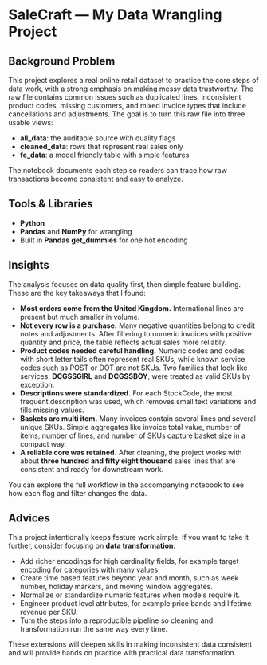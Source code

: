 # SaleCraft — My Data Wrangling Project

## Background Problem

This project explores a real online retail dataset to practice the core steps of data work, with a strong emphasis on making messy data trustworthy. The raw file contains common issues such as duplicated lines, inconsistent product codes, missing customers, and mixed invoice types that include cancellations and adjustments.
The goal is to turn this raw file into three usable views:

* **all\_data**: the auditable source with quality flags
* **cleaned\_data**: rows that represent real sales only
* **fe\_data**: a model friendly table with simple features

The notebook documents each step so readers can trace how raw transactions become consistent and easy to analyze.

## Tools & Libraries

* **Python**
* **Pandas** and **NumPy** for wrangling
* Built in **Pandas get\_dummies** for one hot encoding

## Insights

The analysis focuses on data quality first, then simple feature building. These are the key takeaways that I found:

* **Most orders come from the United Kingdom.** International lines are present but much smaller in volume.
* **Not every row is a purchase.** Many negative quantities belong to credit notes and adjustments. After filtering to numeric invoices with positive quantity and price, the table reflects actual sales more reliably.
* **Product codes needed careful handling.** Numeric codes and codes with short letter tails often represent real SKUs, while known service codes such as POST or DOT are not SKUs. Two families that look like services, **DCGSSGIRL** and **DCGSSBOY**, were treated as valid SKUs by exception.
* **Descriptions were standardized.** For each StockCode, the most frequent description was used, which removes small text variations and fills missing values.
* **Baskets are multi item.** Many invoices contain several lines and several unique SKUs. Simple aggregates like invoice total value, number of items, number of lines, and number of SKUs capture basket size in a compact way.
* **A reliable core was retained.** After cleaning, the project works with about **three hundred and fifty eight thousand** sales lines that are consistent and ready for downstream work.

You can explore the full workflow in the accompanying notebook to see how each flag and filter changes the data.

## Advices

This project intentionally keeps feature work simple. If you want to take it further, consider focusing on **data transformation**:

* Add richer encodings for high cardinality fields, for example target encoding for categories with many values.
* Create time based features beyond year and month, such as week number, holiday markers, and moving window aggregates.
* Normalize or standardize numeric features when models require it.
* Engineer product level attributes, for example price bands and lifetime revenue per SKU.
* Turn the steps into a reproducible pipeline so cleaning and transformation run the same way every time.

These extensions will deepen skills in making inconsistent data consistent and will provide hands on practice with practical data transformation.
